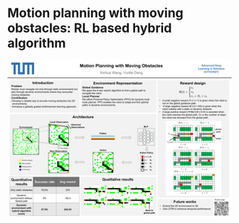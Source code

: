 # Motion planning with moving obstacles: RL based hybrid algorithm

<img src="poster_adlr_WandY.pdf"
            alt="Poster."/>
